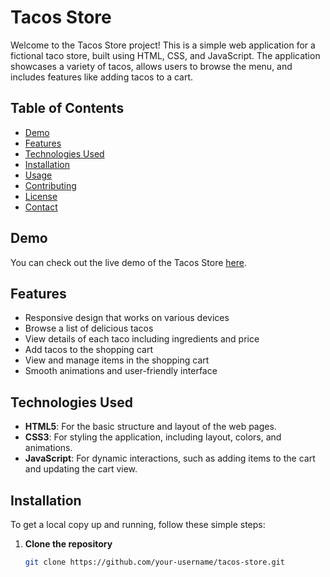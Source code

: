 # Tacos Store

Welcome to the Tacos Store project! This is a simple web application for a fictional taco store, built using HTML, CSS, and JavaScript. The application showcases a variety of tacos, allows users to browse the menu, and includes features like adding tacos to a cart.

## Table of Contents

- [Demo](#demo)
- [Features](#features)
- [Technologies Used](#technologies-used)
- [Installation](#installation)
- [Usage](#usage)
- [Contributing](#contributing)
- [License](#license)
- [Contact](#contact)

## Demo

You can check out the live demo of the Tacos Store [here](#).

## Features

- Responsive design that works on various devices
- Browse a list of delicious tacos
- View details of each taco including ingredients and price
- Add tacos to the shopping cart
- View and manage items in the shopping cart
- Smooth animations and user-friendly interface

## Technologies Used

- **HTML5**: For the basic structure and layout of the web pages.
- **CSS3**: For styling the application, including layout, colors, and animations.
- **JavaScript**: For dynamic interactions, such as adding items to the cart and updating the cart view.

## Installation

To get a local copy up and running, follow these simple steps:

1. **Clone the repository**

   ```sh
   git clone https://github.com/your-username/tacos-store.git
   ```
